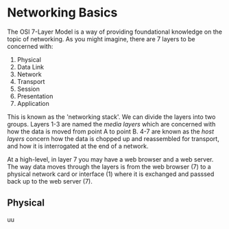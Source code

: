 # Networking Basics

The OSI 7-Layer Model is a way of providing foundational knowledge on the topic of networking. As you might imagine, there are 7 layers to be concerned with:

1. Physical
2. Data Link
3. Network
4. Transport
5. Session
6. Presentation
7. Application

This is known as the 'networking stack'. We can divide the layers into two groups. Layers 1-3 are named the _media layers_ which are concerned with how the data is moved from point A to point B.
4-7 are known as the _host layers_ concern how the data is chopped up and reassembled for transport, and how it is interrogated at the end of a network.

At a high-level, in layer 7 you may have a web browser and a web server. The way data moves through the layers is from the web browser (7) to a physical network card or interface (1) where it is exchanged and passsed back up to the web server (7).

## Physical

uu
